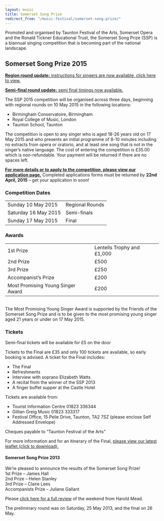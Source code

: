 ```yaml
---
layout: music
title: Somerset Song Prize
redirect_from: "/music-festival/somerset-song-prize/"
---
```


<p>Promoted and organised by Taunton Festival of the Arts, Somerset Opera and the Ronald Tickner Educational Trust, the Somerset Song Prize (SSP) is a biannual singing competition that is becoming part of the national landscape.<br />
</p>
<h2>Somerset Song Prize 2015</h2>
<p><a href="{{ '/news/2015/05/singer-instructions-for-the-somerset-song-prize-regional-rounds-this-sunday/' | prepend: site.github.url }}"><strong>Region round update:</strong> instructions for singers are now available, click here to view.</a></p>
<p><a href="{{ '/news/2015/05/somerset-song-prize-latest-news/' | prepend: site.github.url }}"><strong>Semi-final round update:</strong> semi final timings now available.</a></p>
<p>The SSP 2015 competition will be organised across three days, beginning with regional rounds on 10 May 2015 in the following locations:</p>
<ul>
<li>Birmingham Conservatoire, Birmingham</li>
<li>Royal College of Music, London</li>
<li>Taunton School, Taunton</li>
</ul>
<p>The competition is open to any singer who is aged 18-26 years old on 17 May 2015 and who presents an initial programme of 8-10 minutes including no extracts from opera or oratorio, and at least one song that is not in the singer&#8217;s native language. The cost of entering the competition is £35.00 which is non-refundable. Your payment will be returned if there are no spaces left.</p>
<p><strong><a href="{{ '/events/music-festival/somerset-song-prize/somerset-song-prize-applications/' | prepend: site.github.url }}" title="Somerset Song Prize Applications">For more details or to apply to the competition, please view our application page.</a></strong> Completed applications forms must be returned by <strong>22nd April, 2015</strong> &#8211; get your application in soon!</p>
<h3>Competition Dates</h3>
<div class="table-responsive"><table  style="width:100%; "  class="easy-table easy-table-default " border="0">
<tbody>
<tr><td >Sunday 10 May 2015</td>
<td >Regional Rounds</td>
</tr>

<tr><td >Saturday 16 May 2015</td>
<td >Semi-finals</td>
</tr>

<tr><td >Sunday 17 May 2015</td>
<td >Final</td>
</tr>
</tbody></table></div>
<h3>Awards</h3>
<p><div class="table-responsive"><table  style="width:100%; "  class="easy-table easy-table-default " border="0">
<tbody>
<tr><td >1st Prize</td>
<td >Lentells Trophy and £1,000</td>
</tr>

<tr><td >2nd Prize</td>
<td >£500</td>
</tr>

<tr><td >3rd Prize</td>
<td >£250</td>
</tr>

<tr><td >Accompanist’s Prize</td>
<td >£200</td>
</tr>

<tr><td >Most Promising Young Singer Award</td>
<td >£200</td>
</tr>
</tbody></table></div><br />
The Most Promising Young Singer Award is supported by the Friends of the Somerset Song Prize and is to be given to the most promising young singer aged 21 years or under on 17 May 2015.</p>
<h3>Tickets</h3>
<p>Semi-final tickets will be available for £5 on the door</p>
<p>Tickets to the Final are £35 and only 100 tickets are available, so early booking is advised. A ticket for the Final includes:</p>
<ul>
<li>The Final</li>
<li>Refreshments</li>
<li>Interview with soprano Elizabeth Watts</li>
<li>A recital from the winner of the SSP 2013</li>
<li>A finger buffet supper at the Castle Hotel</li>
</ul>
<p>Tickets are available from:</p>
<ul>
<li>Tourist Information Centre 01823 336344</li>
<li>Gillian Greig Music 01823 333317</li>
<li>Festival Office, 15 Peile Drive, Taunton, TA2 7SZ (please enclose Self Addressed Envelope)</li>
</ul>
<p>Cheques payable to &#8220;Taunton Festival of the Arts&#8221;</p>
<p>For more information and for an itinerary of the Final, <a href="{{ '/wp-content/uploads/2014/02/Song-Prize-Promotional-Leaflet.pdf' | prepend: site.github.url }}" >please view our latest leaflet (click to download).</a></p>
<h4>Somerset Song Prize 2013</h4>
<p>We&#8217;re pleased to announce the results of the Somerset Song Prize!<br />
1st Prize &#8211; James Hall<br />
2nd Prize &#8211; Helen Stanley<br />
3rd Prize &#8211; Claire Lees<br />
Accompanists Prize &#8211; Juliane Gallant</p>
<p>Please <a href="{{ '/wp-content/uploads/2014/02/Somerset_Song_Prize_2013_report.pdf' | prepend: site.github.url }}" >click here for a full review</a> of the weekend from Harold Mead.  </p>
<p>The preliminary round was on Saturday, 25 May 2013, and the final on 26 May.</p>
